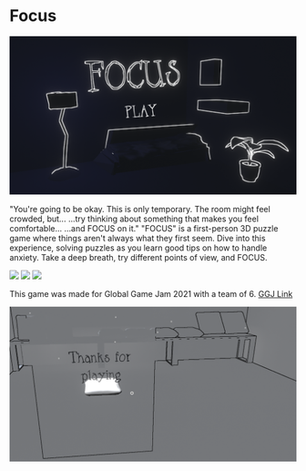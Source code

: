 # Focus

![](https://github.com/VerdalJG/Focus/blob/main/Menu.png)

"You're going to be okay. This is only temporary. The room might feel crowded, but... ...try thinking about something that makes you feel comfortable... ...and FOCUS on it." "FOCUS" is a first-person 3D puzzle game where things aren't always what they first seem. Dive into this experience, solving puzzles as you learn good tips on how to handle anxiety. Take a deep breath, try different points of view, and FOCUS.

![](https://github.com/VerdalJG/Focus/blob/main/Pillow.gif)
![](https://github.com/VerdalJG/Focus/blob/main/Pillar.gif)
![](https://github.com/VerdalJG/Focus/blob/main/FinalPuzzle.gif)

This game was made for Global Game Jam 2021 with a team of 6. [GGJ Link](https://globalgamejam.org/2021/games/focus-0)

![](https://github.com/VerdalJG/Focus/blob/main/End.png)
